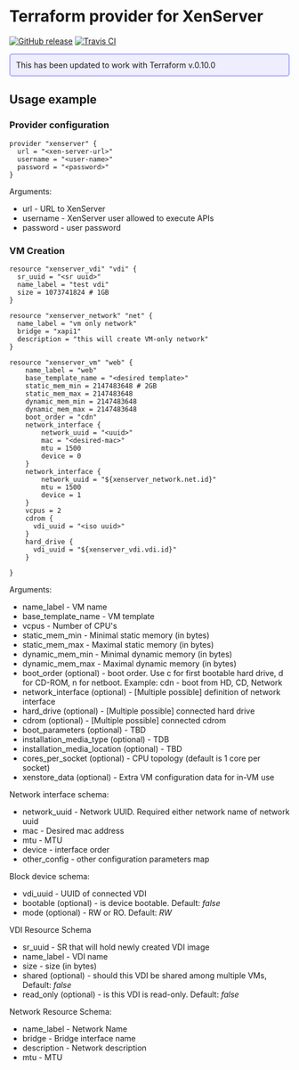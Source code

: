 # Terraform provider for XenServer

[![GitHub release](http://img.shields.io/github/release/ringods/terraform-provider-xenserver.svg)](https://github.com/ringods/terraform-provider-xenserver/releases)
[![Travis CI](https://img.shields.io/travis/ringods/terraform-provider-xenserver/master.svg)](https://travis-ci.org/ringods/terraform-provider-xenserver)

<div style="border: 2px solid #AAF; padding:10px; border-radius:5px; background-color: #EEF ">
This has been updated to work with Terraform v.0.10.0
</div>

## Usage example

### Provider configuration

```hcl
provider "xenserver" {
  url = "<xen-server-url>"
  username = "<user-name>"
  password = "<password>"
}
```

Arguments:

* url - URL to XenServer
* username - XenServer user allowed to execute APIs
* password - user password

### VM Creation

```hcl
resource "xenserver_vdi" "vdi" {
  sr_uuid = "<sr uuid>"
  name_label = "test vdi"
  size = 1073741824 # 1GB
}

resource "xenserver_network" "net" {
  name_label = "vm only network"
  bridge = "xapi1"
  description = "this will create VM-only network"
}

resource "xenserver_vm" "web" {
    name_label = "web"
    base_template_name = "<desired template>"
    static_mem_min = 2147483648 # 2GB
    static_mem_max = 2147483648
    dynamic_mem_min = 2147483648
    dynamic_mem_max = 2147483648
    boot_order = "cdn"
    network_interface {
        network_uuid = "<uuid>"
        mac = "<desired-mac>"
        mtu = 1500
        device = 0
    }
    network_interface {
        network_uuid = "${xenserver_network.net.id}"
        mtu = 1500
        device = 1
    }
    vcpus = 2
    cdrom {
      vdi_uuid = "<iso uuid>"
    }
    hard_drive {
      vdi_uuid = "${xenserver_vdi.vdi.id}"
    }

}
```

Arguments:

* name_label - VM name
* base_template_name - VM template
* vcpus - Number of CPU's
* static_mem_min - Minimal static memory (in bytes)
* static_mem_max - Maximal static memory (in bytes)
* dynamic_mem_min - Minimal dynamic memory (in bytes)
* dynamic_mem_max - Maximal dynamic memory (in bytes)
* boot_order (optional) - boot order. Use c for first bootable hard drive, d for CD-ROM, n for netboot. Example: cdn - boot from HD, CD, Network
* network_interface (optional) - [Multiple possible] definition of network interface
* hard_drive (optional) - [Multiple possible] connected hard drive
* cdrom (optional) - [Multiple possible] connected cdrom
* boot_parameters (optional) - TBD
* installation_media_type (optional) - TDB
* installation_media_location (optional) - TBD
* cores_per_socket (optional) - CPU topology (default is 1 core per socket)
* xenstore_data (optional) - Extra VM configuration data for in-VM use

Network interface schema:

* network_uuid - Network UUID. Required either network name of network uuid
* mac - Desired mac address
* mtu - MTU
* device - interface order
* other_config - other configuration parameters map

Block device schema:

* vdi_uuid - UUID of connected VDI
* bootable (optional) - is device bootable. Default: *false*
* mode (optional) - RW or RO. Default: *RW*

VDI Resource Schema

* sr_uuid - SR that will hold newly created VDI image
* name_label - VDI name
* size - size (in bytes)
* shared (optional) - should this VDI be shared among multiple VMs, Default: *false*
* read_only (optional) - is this VDI is read-only. Default: *false*

Network Resource Schema:

* name_label - Network Name
* bridge - Bridge interface name
* description - Network description
* mtu - MTU
